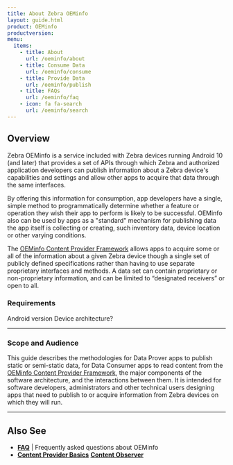 ```yaml
---
title: About Zebra OEMinfo
layout: guide.html
product: OEMinfo
productversion:
menu:
  items:
    - title: About
      url: /oeminfo/about
    - title: Consume Data
      url: /oeminfo/consume
    - title: Provide Data
      url: /oeminfo/publish
    - title: FAQs
      url: /oeminfo/faq
    - icon: fa fa-search
      url: /oeminfo/search
---
```


## Overview

Zebra OEMinfo is a service included with Zebra devices running Android 10 (and later) that provides a set of APIs through which Zebra and authorized application developers can publish information about a Zebra device's capabilities and settings and allow other apps to acquire that data through the same interfaces.

By offering this information for consumption, app developers have a single, simple method to programmatically determine whether a feature or operation they wish their app to perform is likely to be successful. OEMinfo also can be used by apps as a "standard" mechanism for publishing data the app itself is collecting or creating, such inventory data, device location or other varying conditions. 

The [OEMinfo Content Provider Framework](../faq/oeminfocontentproviderframework) allows apps to acquire some or all of the information about a given Zebra device though a single set of publicly defined specifications rather than having to use separate proprietary interfaces and methods. A data set can contain proprietary or non-proprietary information, and can be limited to “designated receivers” or open to all. 

### Requirements

Android version
Device architecture? 


-----

### Scope and Audience

This guide describes the methodologies for Data Prover apps to publish static or semi-static data, for Data Consumer apps to read content from the [OEMinfo Content Provider Framework](../faq/oeminfocontentproviderframework), the major components of the software architecture, and the interactions between them. It is intended for software developers, administrators and other technical users designing apps that need to publish to or acquire information from Zebra devices on which they will run.

-----

## Also See

* **[FAQ](../faq)** | Frequently asked questions about OEMinfo
* **[Content Provider Basics](https://developer.android.com/guide/topics/providers/content-provider-basics.html)**
**[Content Observer](https://developer.android.com/reference/android/database/ContentObserver.html)**